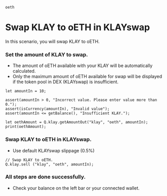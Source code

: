 ```meta-Currency
oeth
```

# Swap KLAY to oETH in KLAYswap

In this scenario, you will swap KLAY to oETH.

### Set the amount of KLAY to swap.

- The amount of oETH available with your KLAY will be automatically calculated.
- Only the maximum amount of oETH available for swap will be displayed if the token pool in DEX (KLAYswap) is insufficient.

```input-Dynamic KLAY
let amountIn = 10;
```

```input-Verify
assert(amountIn > 0, "Incorrect value. Please enter value more than 0.");
assert(isCurrency(amountIn), "Invalid value");
assert(amountIn <= getBalance(), "Insufficient KLAY.");
```

```output-Dynamic oETH
let oethAmount = Q.klay.getAmountOut("klay", "oeth", amountIn);
print(oethAmount);
```

### Swap KLAY to oETH in KLAYswap.

- Use default KLAYswap slippage (0.5%)

```taster
// Swap KLAY to oETH.
Q.klay.sell ("klay", "oeth", amountIn);
```

### All steps are done successfully.

- Check your balance on the left bar or your connected wallet.

